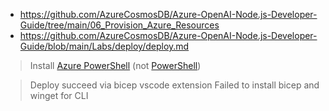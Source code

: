 * https://github.com/AzureCosmosDB/Azure-OpenAI-Node.js-Developer-Guide/tree/main/06_Provision_Azure_Resources
* https://github.com/AzureCosmosDB/Azure-OpenAI-Node.js-Developer-Guide/blob/main/Labs/deploy/deploy.md

> Install [Azure PowerShell](https://learn.microsoft.com/en-us/powershell/azure/install-azps-windows?view=azps-12.0.0&tabs=powershell&pivots=windows-psgallery) (not [PowerShell](https://learn.microsoft.com/en-us/powershell/scripting/install/installing-powershell-on-windows?view=powershell-7.4#install-powershell-using-winget-recommended))

> Deploy succeed via bicep vscode extension
> Failed to install bicep and winget for CLI
